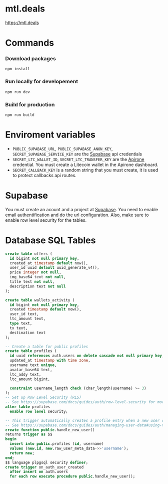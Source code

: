 # mtl.deals

https://mtl.deals 

# Commands
### Download packages
```
npm install
```
### Run locally for developement
```
npm run dev
```
### Build for production
```
npm run build
```

# Enviroment variables
- `PUBLIC_SUPABASE_URL`, `PUBLIC_SUPABASE_ANON_KEY`, `SECRET_SUPABASE_SERVICE_KEY` are the [Supabase](https://supabase.com/) api credentials 
- `SECRET_LTC_WALLET_ID`, `SECRET_LTC_TRANSFER_KEY` are the [Apirone](https://apirone.com/) credential. You must create a Litecoin wallet in the Apirone dashboard.
- `SECRET_CALLBACK_KEY` is a random string that you must create, it is used to protect callbacks api routes.

# Supabase
You must create an acount and a project at [Supabase](https://supabase.com/). You need to enable email authentification and do the url configuration. Also, make sure to enable row level security for the tables. 

# Database SQL Tables
```sql
create table offers (
  id bigint not null primary key,
  created_at timestamp default now(),
  user_id uuid default uuid_generate_v4(),
  price integer not null,
  img_base64 text not null,
  title text not null,
  description text not null
);
```

```sql
create table wallets_activity (
  id bigint not null primary key,
  created timestamp default now(),
  user_id text,
  ltc_amount text,
  type text,
  tx text,
  destination text
);
```

```sql
-- Create a table for public profiles
create table profiles (
  id uuid references auth.users on delete cascade not null primary key,
  updated_at timestamp with time zone,
  username text unique,
  avatar_base64 text,
  ltc_addy text,
  ltc_amount bigint,

  constraint username_length check (char_length(username) >= 3)
);
-- Set up Row Level Security (RLS)
-- See https://supabase.com/docs/guides/auth/row-level-security for more details.
alter table profiles
  enable row level security;

-- This trigger automatically creates a profile entry when a new user signs up via Supabase Auth.
-- See https://supabase.com/docs/guides/auth/managing-user-data#using-triggers for more details.
create function public.handle_new_user()
returns trigger as $$
begin
  insert into public.profiles (id, username)
  values (new.id, new.raw_user_meta_data->>'username');
  return new;
end;
$$ language plpgsql security definer;
create trigger on_auth_user_created
  after insert on auth.users
  for each row execute procedure public.handle_new_user();
```
